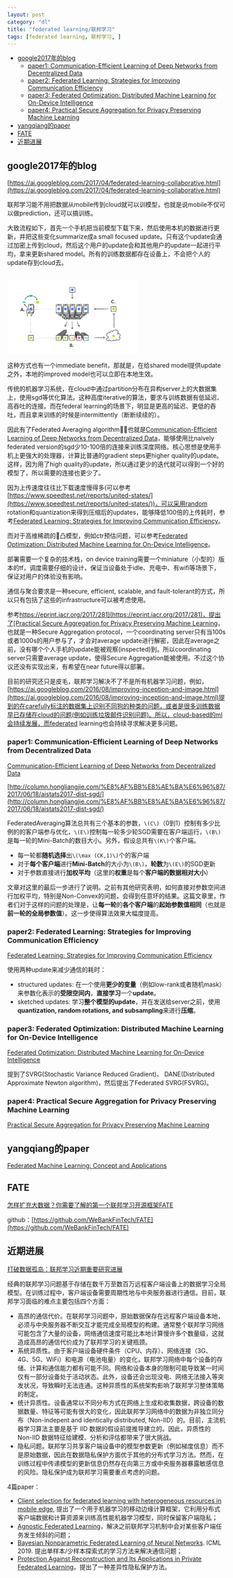 ```yaml
---
layout: post
category: "dl"
title: "federated learning/联邦学习"
tags: [federated learning, 联邦学习, ]
---
```


<!-- TOC -->

- [google2017年的blog](#google2017%e5%b9%b4%e7%9a%84blog)
  - [paper1: Communication-Efficient Learning of Deep Networks from Decentralized Data](#paper1-communication-efficient-learning-of-deep-networks-from-decentralized-data)
  - [paper2: Federated Learning: Strategies for Improving Communication Efficiency](#paper2-federated-learning-strategies-for-improving-communication-efficiency)
  - [paper3: Federated Optimization: Distributed Machine Learning for On-Device Intelligence](#paper3-federated-optimization-distributed-machine-learning-for-on-device-intelligence)
  - [paper4: Practical Secure Aggregation for Privacy Preserving Machine Learning](#paper4-practical-secure-aggregation-for-privacy-preserving-machine-learning)
- [yangqiang的paper](#yangqiang%e7%9a%84paper)
- [FATE](#fate)
- [近期进展](#%e8%bf%91%e6%9c%9f%e8%bf%9b%e5%b1%95)

<!-- /TOC -->

## google2017年的blog

[https://ai.googleblog.com/2017/04/federated-learning-collaborative.html](https://ai.googleblog.com/2017/04/federated-learning-collaborative.html)

联邦学习能不用把数据从mobile传到cloud就可以训模型，也就是说mobile不仅可以做prediction，还可以搞训练。

大致流程如下，首先一个手机把当前模型下载下来，然后使用本机的数据进行更新，并把这些变化summarize成a small focused update。只有这个update会通过加密上传到cloud，然后这个用户的update会和其他用户的update一起进行平均，拿来更新shared model。所有的训练数据都存在设备上，不会把个人的update存到cloud去。

<html>
<br/>
<img src='../assets/FederatedLearning_FinalFiles_Flow Chart1.png' style='max-width: 300px'/>
<br/>
</html>

这种方式也有一个immediate benefit，那就是，在给shared model提供update之外，本地的improved model也可以立即在本地生效。

传统的机器学习系统，在cloud中通过partition分布在异构server上的大数据集上，使用sgd等优化算法。这种高度iterative的算法，要求与训练数据有低延迟、高吞吐的连接。而在federal learning的场景下，明显是更高的延迟、更低的吞吐，而且拿来训练的时候是intermittently（断断续续的）。

因此有了Federated Averaging algorithm，也就是[Communication-Efficient Learning of Deep Networks from Decentralized Data](https://arxiv.org/abs/1602.05629)，能够使用比naively federated version的sgd少10-100倍的连接来训练深度网络。核心思想是使用手机上更强大的处理器，计算比普通的gradient steps更higher quality的update。这样，因为用了high quality的update，所以通过更少的迭代就可以得到一个好的模型了，所以需要的连接也更少了。

因为上传速度往往比下载速度慢得多(可以参考[https://www.speedtest.net/reports/united-states/](https://www.speedtest.net/reports/united-states/))，可以采用random rotation和quantization来得到压缩后的updates，能够降低100倍的上传耗时，参考[Federated Learning: Strategies for Improving Communication Efficiency](https://arxiv.org/abs/1610.05492)。

而对于高维稀疏的凸模型，例如ctr预估问题，可以参考[Federated Optimization: Distributed Machine Learning for On-Device Intelligence](https://arxiv.org/abs/1610.02527)。

部署需要一个复杂的技术栈，on device training需要一个miniature（小型的）版本的tf，调度需要仔细的设计，保证当设备处于idle、充电中、有wifi等场景下，保证对用户的体验没有影响。

通信与聚合要求是一种secure, efficient, scalable, and fault-tolerant的方式，所以只有包括了这些的infrastructure可以被考虑使用。

参考[https://eprint.iacr.org/2017/281](https://eprint.iacr.org/2017/281)，提出了[Practical Secure Aggregation for Privacy Preserving Machine Learning](https://eprint.iacr.org/2017/281.pdf)，也就是一种Secure Aggregation protocol，一个coordinating server只有当100s或者1000s的用户参与了，才会对average update进行解密，因此在average之前，没有哪个个人手机的update能被观察(inspected)到。所以coordinating server只需要average update，使得Secure Aggregation能被使用。不过这个协议还没有实现出来，有希望在near future得以部署。

目前的研究还只是皮毛，联邦学习解决不了不是所有机器学习问题，例如，[https://ai.googleblog.com/2016/08/improving-inception-and-image.html](https://ai.googleblog.com/2016/08/improving-inception-and-image.html)提到的在carefully标注的数据集上识别不同狗的种类的问题，或者是很多训练数据早已存储在cloud的问题(例如训练垃圾邮件识别问题)。所以，cloud-based的ml会持续发展，而federated learning也会持续寻求解决更多问题。

### paper1: Communication-Efficient Learning of Deep Networks from Decentralized Data

[Communication-Efficient Learning of Deep Networks from Decentralized Data](https://arxiv.org/abs/1602.05629)

[http://column.hongliangjie.com/%E8%AF%BB%E8%AE%BA%E6%96%87/2017/06/18/aistats2017-dist-sgd/](http://column.hongliangjie.com/%E8%AF%BB%E8%AE%BA%E6%96%87/2017/06/18/aistats2017-dist-sgd/)

FederatedAveraging算法总共有三个基本的参数，`\(C\)`（0到1）控制有多少比例的的客户端参与优化，`\(E\)`控制每一轮多少轮SGD需要在客户端运行，`\(B\)`是每一轮的Mini-Batch的数目大小。另外，假设总共有`\(K\)`个客户端。

+ 每一轮都**随机选择**出`\(\max (CK,1)\)`个的客户端
+ 对于**每个客户端**进行**Mini-Batch**的大小为`\(B\)`，**轮数**为`\(E\)`的SGD更新
+ 对于参数直接进行**加权平均**（这里的**权重**是每个**客户端的数据相对大小**）

文章对这里的最后一步进行了说明。之前有其他研究表明，如何直接对参数空间进行加权平均，特别是Non-Convex的问题，会得到任意坏的结果。这篇文章里，作者们对于这样的问题的处理是，让**每一轮**的**各个客户端**的**起始参数值相同**（也就是**前一轮的全局参数值**）。这一步使得算法效果大幅度提高。

### paper2: Federated Learning: Strategies for Improving Communication Efficiency

[Federated Learning: Strategies for Improving Communication Efficiency](https://arxiv.org/abs/1610.05492)

使用两种update来减少通信的耗时：

+ structured updates: 在一个使用**更少的变量**（例如low-rank或者随机mask）来参数化表示的**受限空间内**，**直接学习**一个**update**。
+ sketched updates: 学习**整个模型的update**，并在发送给server之前，使用**quantization, random rotations, and subsampling**来进行**压缩**。


### paper3: Federated Optimization: Distributed Machine Learning for On-Device Intelligence

[Federated Optimization: Distributed Machine Learning for On-Device Intelligence](https://arxiv.org/abs/1610.02527)

提到了SVRG(Stochastic Variance Reduced Gradient)、 DANE(Distributed Approximate Newton algorithm)，然后提出了Federated SVRG(FSVRG)。

### paper4: Practical Secure Aggregation for Privacy Preserving Machine Learning

[Practical Secure Aggregation for Privacy Preserving Machine Learning](https://eprint.iacr.org/2017/281.pdf)

## yangqiang的paper

[Federated Machine Learning: Concept and Applications](https://arxiv.org/pdf/1902.04885.pdf)

## FATE

[怎样扩充大数据？你需要了解的第一个联邦学习开源框架FATE](https://mp.weixin.qq.com/s?__biz=MzA3MzI4MjgzMw==&mid=2650765998&idx=4&sn=a6fdc4c39e29e0260dc06779bceed6ad&chksm=871abed0b06d37c617a063ba4c98867658f981b4fae6d34e0f2785edebeae8a09b6a2cef22e7&mpshare=1&scene=1&srcid=&pass_ticket=zzUnWIgdqTLvX39vSLCKaOJN8KVDYuvxPgj7h5mQNNMiTnEMdrWSwBJSd3ch3aLL#rd)

github：[https://github.com/WeBankFinTech/FATE](https://github.com/WeBankFinTech/FATE)

## 近期进展

[打破数据孤岛：联邦学习近期重要研究进展](https://mp.weixin.qq.com/s/s4E9jM_HmOf9G4m0TIy61Q)

经典的联邦学习问题基于存储在数千万至数百万远程客户端设备上的数据学习全局模型。在训练过程中，客户端设备需要周期性地与中央服务器进行通信。目前，联邦学习面临的难点主要包括四个方面：

+ 高昂的通信代价。在联邦学习问题中，原始数据保存在远程客户端设备本地，必须与中央服务器不断交互才能完成全局模型的构建。通常整个联邦学习网络可能包含了大量的设备，网络通信速度可能比本地计算慢许多个数量级，这就造成高昂的通信代价成为了联邦学习的关键瓶颈。
+ 系统异质性。由于客户端设备硬件条件（CPU、内存）、网络连接（3G、4G、5G、WiFi）和电源（电池电量）的变化，联邦学习网络中每个设备的存储、计算和通信能力都有可能不同。网络和设备本身的限制可能导致某一时间仅有一部分设备处于活动状态。此外，设备还会出现没电、网络无法接入等突发状况，导致瞬时无法连通。这种异质性的系统架构影响了联邦学习整体策略的制定。
+ 统计异质性。设备通常以不同分布方式在网络上生成和收集数据，跨设备的数据数量、特征等可能有很大的变化，因此联邦学习网络中的数据为非独立同分布（Non-indepent and identically distributed, Non-IID）的。目前，主流机器学习算法主要是基于 IID 数据的假设前提推导建立的。因此，异质性的 Non-IID 数据特征给建模、分析和评估都带来了很大挑战。
+ 隐私问题。联邦学习共享客户端设备中的模型参数更新（例如梯度信息）而不是原始数据，因此在数据隐私保护方面优于其他的分布式学习方法。然而，在训练过程中传递模型的更新信息仍然存在向第三方或中央服务器暴露敏感信息的风险。隐私保护成为联邦学习需要重点考虑的问题。

4篇paper：

+ [Client selection for federated learning with heterogeneous resources in mobile edge](https://arxiv.org/abs/1804.08333), 提出了一个用于机器学习的移动边缘计算框架，它利用分布式客户端数据和计算资源来训练高性能机器学习模型，同时保留客户端隐私；
+ [Agnostic Federated Learning](https://arxiv.org/abs/1902.00146v1)，解决之前联邦学习机制中会对某些客户端任务发生倾斜的问题；
+ [Bayesian Nonparametric Federated Learning of Neural Networks](https://arxiv.org/abs/1905.12022v1). ICML 2019. 提出单样本/少样本探索式的学习方法来解决通信问题；
+ [Protection Against Reconstruction and Its Applications in Private Federated Learning](https://arxiv.org/pdf/1812.00984.pdf)，提出了一种差异性隐私保护方法。

